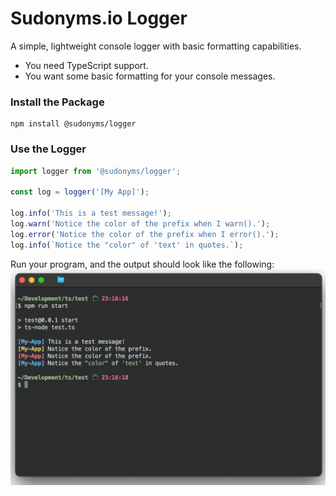 # Sudonyms.io Logger

A simple, lightweight console logger with basic formatting capabilities.

* You need TypeScript support.
* You want some basic formatting for your console messages.

### Install the Package

``` 
npm install @sudonyms/logger
```

### Use the Logger

``` TypeScript
import logger from '@sudonyms/logger';

const log = logger('[My App]');

log.info('This is a test message!');
log.warn('Notice the color of the prefix when I warn().');
log.error('Notice the color of the prefix when I error().');
log.info(`Notice the "color" of 'text' in quotes.`);
```

 Run your program, and the output should look like the following:
![Screenshot-1.png](https://raw.githubusercontent.com/TylerDurham/logger/main/Screenshot-1.png)
